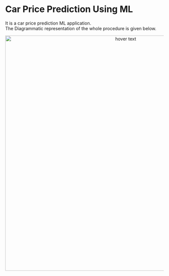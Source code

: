 # Car Price Prediction Using ML

It is a car price prediction ML application.
<br>
The Diagrammatic representation of the whole procedure is given below.
<p align = 'center'>
 <img src="https://user-images.githubusercontent.com/66178140/190561832-94c594d5-bd30-48bb-8d2c-49adb9da0a28.jpeg" width="750" title="hover text">
</p>

